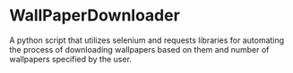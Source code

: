 # WallPaperDownloader
A python script that utilizes selenium and requests libraries for automating the process of downloading wallpapers based on them and number of wallpapers specified by the user.
